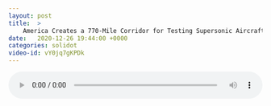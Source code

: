 ```yaml
---
layout: post
title:  >
    America Creates a 770-Mile Corridor for Testing Supersonic Aircraft Up to Mach 3
date:   2020-12-26 19:44:00 +0000
categories: solidot
video-id: vY0jq7gKPDk
---
```


<audio src="/assets/e9ef03c8bc41269cdce23c343ba0e898.mp3" style="width: 100%;" controls></audio>

